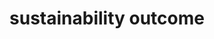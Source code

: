 ---
title: 'sustainability outcome'
field: 'is.focus.sustainOutcome'
slug: 'global-sustainability-outcome'
description: 'Specific sustainability outcome(s) covered in the resource'
comment: 'select from control list'
required: False
vocabulary: 'vocabulary.txt'
module: 'Scope'
cluster: 'Global'
policy: 'Controlled value. Multi select from control list.'
---